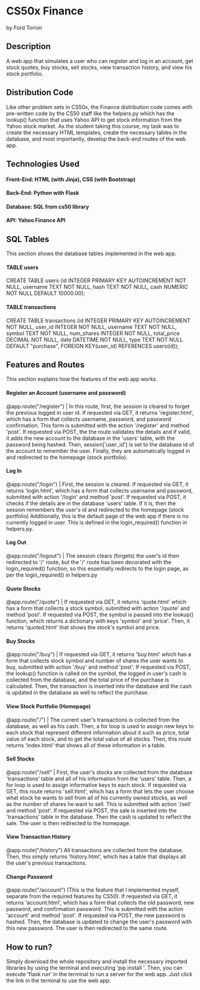 # CS50x Finance
by Ford Torion

## Description
A web app that simulates a user who can register and log in an account, get stock quotes, buy stocks, sell stocks, view transaction history, and view his stock portfolio.

## Distribution Code
Like other problem sets in CS50x, the Finance distribution code comes with pre-written code by the CS50 staff like the helpers.py which has the lookup() function that uses Yahoo API to get stock information from the Yahoo stock market. As the student taking this course, my task was to create the necessary HTML templates, create the necessary tables in the database, and most importantly, develop the back-end routes of the web app.

## Technologies Used
#### Front-End: HTML (with Jinja), CSS (with Bootstrap)
#### Back-End: Python with Flask
#### Database: SQL from cs50 library
#### API: Yahoo Finance API

## SQL Tables
This section shows the database tables implemented in the web app.
#### TABLE users
CREATE TABLE users (id INTEGER PRIMARY KEY AUTOINCREMENT NOT NULL, username TEXT NOT NULL, hash TEXT NOT NULL, cash NUMERIC NOT NULL DEFAULT 10000.00);
#### TABLE transactions
CREATE TABLE transactions (id INTEGER PRIMARY KEY AUTOINCREMENT NOT NULL, user_id INTEGER NOT NULL, username TEXT NOT NULL,
symbol TEXT NOT NULL, num_shares INTEGER NOT NULL, total_price DECIMAL NOT NULL, date DATETIME NOT NULL, type TEXT NOT NULL DEFAULT "purchase", FOREIGN KEY(user_id) REFERENCES users(id));

## Features and Routes
This section explains how the features of the web app works.

#### Register an Account (username and password)
@app.route("/register") | In this route, first, the session is cleared to forget the previous logged in user id. 
If requested via GET, it returns 'register.html', which has a form that collects username, password, and password confirmation. This form is submitted with the action '/register' and method 'post'.
If requested via POST, the the route validates the details and if valid, it adds the new account to the database in the 'users' table, with the password being hashed.
Then, session['user_id'] is set to the database id of the account to remember the user. Finally, they are automatically logged in and redirected to the homepage (stock portfolio).

#### Log In 
@app.route("/login") | First, the session is cleared.
If requested via GET, it returns 'login.html', which has a form that collects username and password, submitted with action '/login' and method 'post'.
If requested via POST, it checks if the details are in the database 'users' table. If it is, then the session remembers the user's id and redirected to the homepage (stock portfolio)
Additionally, this is the default page of the web app if there is no currently logged in user. This is defined in the login_required() function in helpers.py.

#### Log Out
@app.route("/logout") | 
The session clears (forgets) the user's id then redirected to '/' route, but the '/' route has been decorated with the login_required() function, so this essentially redirects to the login page, as per the login_required() in helpers.py

#### Quote Stocks
@app.route("/quote") | 
If requested via GET, it returns 'quote.html' which has a form that collects a stock symbol, submitted with action '/quote' and method 'post'.
If requested via POST, the symbol is passed into the lookup() function, which returns a dictionary with keys 'symbol' and 'price'. Then, it returns 'quoted.html' that shows the stock's symbol and price.

#### Buy Stocks
@app.route("/buy") | 
If requested via GET, it returns 'buy.html' which has a form that collects stock symbol and number of shares the user wants to buy, submitted with action '/buy' and method 'post'.
If requested via POST, the lookup() function is called on the symbol, the logged in user's cash is collected from the database, and the total price of the purchase is calculated. Then, the transaction is inserted into the database and the cash is updated in the database as well to reflect the purchase.

#### View Stock Portfolio (Homepage)
@app.route("/") | 
The current user's transactions is collected from the database, as well as his cash. Then, a for loop is used to assign new keys to each stock that represent different information about it such as price, total value of each stock, and to get the total value of all stocks. Then, this route returns 'index.html' that shows all of these information in a table. 

#### Sell Stocks
@app.route("/sell" | 
First, the user's stocks are collected from the database 'transactions' table and all of his information from the 'users' table. Then, a for loop is used to assign informative keys to each stock. 
If requested via GET, this route returns 'sell.html', which has a form that lets the user choose what stock he wants to sell from all of his currently owned stocks, as well as the number of shares he want to sell. This is submitted with action '/sell' and method 'post'.
If requested via POST, the sale is inserted into the 'transactions' table in the database. Then the cash is updated to reflect the sale. The user is then redirected to the homepage.


#### View Transaction History
@app.route("/history")
All transactions are collected from the database. Then, this simply returns 'history.html', which has a table that displays all the user's previous transactions.

#### Change Password
@app.route("/account")
(This is the feature that I implemented myself, separate from the required features by CS50).
If requested via GET, it returns 'account.html', which has a form that collects the old password, new password, and confirmation password. This is submitted with the action 'account' and method 'post'. 
If requested via POST, the new password is hashed. Then, the database is updated to change the user's password with this new password. The user is then redirected to the same route.

## How to run?
Simply download the whole repository and install the necessary imported libraries by using the terminal and executing 'pip install <library>'. Then, you can execute 'flask run' in the terminal to run a server for the web app. Just click the link in the terminal to use the web app. 
